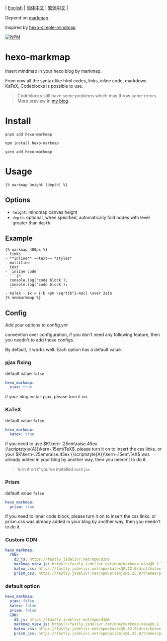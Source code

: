 | [English](https://github.com/MaxChang3/hexo-markmap/blob/main/README.md)
| [简体中文](https://github.com/MaxChang3/hexo-markmap/blob/main/README_HANS.md)
| [繁体中文](https://github.com/MaxChang3/hexo-markmap/blob/main/README_HANT.md)
|

Depend on [markmap](https://github.com/gera2ld/markmap).

Inspired by [hexo-simple-mindmap](https://github.com/HunterXuan/hexo-simple-mindmap)

[![NPM](https://nodei.co/npm/hexo-markmap.png)](https://nodei.co/npm/hexo-markmap/)

# hexo-markmap
Insert mindmap in your hexo blog by markmap.

From now all the syntax like html codes, links, inline code, markdown  KaTeX, Codeblocks is possible to use.

> Codeblocks still have some problems which may throw some errors.
More preview in [my blog](https://zhangmaimai.com/2021/02/23/hexo-mindmap-plugin/).

# Install
```
pnpm add hexo-markmap
```

```
npm install hexo-markmap
```


```
yarn add hexo-markmap
```

# Usage
```
{% markmap height [depth] %}
```

## Options
- `height`: mindmap canvas height
- `depth`: optional, when specified, automatically fold nodes with level greater than `depth`

## Example 
````
{% markmap 400px %}
- links
- **inline** ~~text~~ *styles*
- multiline
  text
- `inline code`
- ```js
  console.log('code block');
  console.log('code block');
  ```
- KaTeX - $x = {-b \pm \sqrt{b^2-4ac} \over 2a}$
{% endmarkmap %}
````

## Config

Add your options to config.yml

convention over configuration, if you don't need any following feature, then you needn't to add these configs.

By default, it works well. Each option has a default value.



### pjax fixing
default value `false`
```yaml
hexo_markmap:
  pjax: true
```
if your blog install pjax, please turn it on.

### KaTeX
default value `false`
```yaml
hexo_markmap:
  katex: true
```

if you need to use $K\kern-.25em\raise.45ex {\scriptstyle{A}}\kern-.15em\TeX$, please turn it on to insert the css links. or your $K\kern-.25em\raise.45ex {\scriptstyle{A}}\kern-.15em\TeX$ was already added in your blog by another way, then you needn't to do it.

> turn it on if you've installed `mathjax`
### Prism
default value `false`
```yaml
hexo_markmap:
  prism: true
```
if you need to inner code block,  please turn it on to insert the css links. or prism.css was already added in your blog by another way, then you needn't to do it.

### Custom CDN
```yaml
hexo_markmap:
  CDN:
    d3_js: https://fastly.jsdelivr.net/npm/d3@6
    markmap_view_js: https://fastly.jsdelivr.net/npm/markmap-view@0.2.7
    katex_css: https://fastly.jsdelivr.net/npm/katex@0.12.0/dist/katex.min.css
    prism_css: https://fastly.jsdelivr.net/npm/prismjs@1.25.0/themes/prism.css
```

### default option
```yaml
hexo_markmap:
  pjax: false
  katex: false
  prism: false
  CDN:
    d3_js: https://fastly.jsdelivr.net/npm/d3@6
    markmap_view_js: https://fastly.jsdelivr.net/npm/markmap-view@0.2.7
    katex_css: https://fastly.jsdelivr.net/npm/katex@0.12.0/dist/katex.min.css
    prism_css: https://fastly.jsdelivr.net/npm/prismjs@1.25.0/themes/prism.css
```
